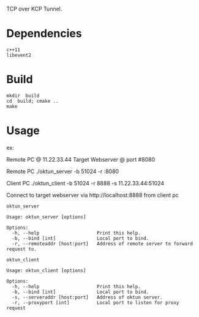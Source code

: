 TCP over KCP Tunnel.

# Dependencies
```
c++11
libevent2
```

# Build
```
mkdir  build
cd  build; cmake ..
make
```

# Usage

ex:

Remote PC @ 11.22.33.44
Target Webserver @ port #8080

Remote PC
./oktun_server -b 51024 -r :8080

Client PC
./oktun_client -b 51024 -r 8888 -s 11.22.33.44:51024

Connect to target webserver via http://localhost:8888 from client pc

`oktun_server`

```
Usage: oktun_server [options]

Options:
  -h, --help                     Print this help.
  -b, --bind [int]               Local port to bind.
  -r, --remoteaddr [host:port]   Address of remote server to forward request to.

```

`oktun_client`

```
Usage: oktun_client [options]

Options:
  -h, --help                     Print this help.
  -b, --bind [int]               Local port to bind.
  -s, --serveraddr [host:port]   Address of oktun server.
  -r, --proxyport [int]          Local port to listen for proxy request
```
